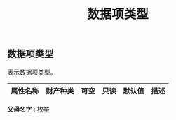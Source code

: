 ﻿---
title: 数据项类型
second_title: Aspose.Cells Cloud Documen
type: docs
url: /zh/specification/model/dataitemtype/
description: Aspose.Cells 云模型规范：DataItemType。轻松处理 Excel 和其他电子表格文档，具有打开、生成、编辑、拆分、合并、比较和转换等功能
kwords: Excel, Office, 电子表格, Cloud REST API, DataItemType
weight: 50
---
## **数据项类型**

表示数据项类型。

|属性名称|财产种类|可空|只读|默认值|描述|
|:- |:- |:- |:- |:- |:- |

**父母名字** : [枚举](/specification/model/enum)

